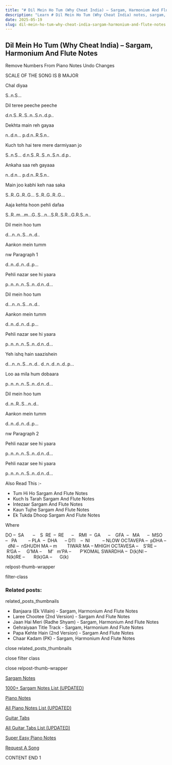 ```yaml
---
title: "# Dil Mein Ho Tum (Why Cheat India) – Sargam, Harmonium And Flute Notes"
description: "Learn # Dil Mein Ho Tum (Why Cheat India) notes, sargam, harmonium notations and flute notes. Easy step-by-step tutorial for beginners."
date: 2025-05-19
slug: dil-mein-ho-tum-why-cheat-india-sargam-harmonium-and-flute-notes
---
```


## Dil Mein Ho Tum (Why Cheat India) – Sargam, Harmonium And Flute Notes

Remove Numbers From Piano Notes
Undo Changes

SCALE OF THE SONG IS B MAJOR

Chal diyaa

S..n.S…

Dil teree peeche peeche

d.n.S..R..S..n..S.n..d.p..

Dekhta main reh gayaa

n..d.n… p.d.n..R.S.n..

Kuch toh hai tere mere darmiyaan jo

S..n.S… d.n.S..R..S..n..S.n..d.p..

Ankaha saa reh gayaaa

n..d.n… p.d.n..R.S.n..

Main joo kabhi keh naa saka

S..R..G..R..G… S..R..G..R..G…

Aaja kehta hoon pehli dafaa

S..R..m…m…G..S…n…S.R..S.R…G.R.S..n..

Dil mein hoo tum

d…n..n..S…n..d..

Aankon mein tumm

nw Paragraph 1

d..n..d..n..d..p…

Pehli nazar see hi yaara

p..n..n..n..S..n..d.n..d…

Dil mein hoo tum

d…n..n..S…n..d..

Aankon mein tumm

d..n..d..n..d..p…

Pehli nazar see hi yaara

p..n..n..n..S..n..d.n..d…

Yeh ishq hain saazishein

d…n..n..S…n..d.. d..n..d..n..d..p…

Loo aa mila hum dobaara

p..n..n..n..S..n..d.n..d…

Dil mein hoo tum

d..n..R..S…n..d..

Aankon mein tumm

d..n..d..n..d..p…

nw Paragraph 2

Pehli nazar see hi yaara

p..n..n..n..S..n..d.n..d…

Pehli nazar see hi yaara

p..n..n..n..S..n..d.n..d…



Also Read This :-



* Tum Hi Ho Sargam And Flute Notes
* Kuch Is Tarah Sargam And Flute Notes
* Intezaar Sargam And Flute Notes
* Kaun Tujhe Sargam And Flute Notes
* Ek Tukda Dhoop Sargam And Flute Notes

Where



DO –  SA       –    S  RE  –  RE      –    RMI  –  GA      –    GFA  –   MA      –  MSO  –   PA         – PLA  –  DHA      – DTI    –  NI          – NLOW OCTAVEPA –  pDHA –  dNI –  nSHUDH MA – m        TIWAR MA – MHIGH OCTAVESA –    S’RE –     R’GA –     G’MA –     M’   m’PA –       P’KOMAL SWARDHA –  D(k)NI –       N(k)RE –       R(k)GA –      G(k)



relpost-thumb-wrapper

filter-class

### Related posts:

related_posts_thumbnails

* Banjaara (Ek Villain) - Sargam, Harmonium And Flute Notes
* Laree Chootee (2nd Version) - Sargam And Flute Notes
* Jaan Hai Meri (Radhe Shyam) - Sargam, Harmonium And Flute Notes
* Gehraiyaan Title Track - Sargam, Harmonium And Flute Notes
* Papa Kehte Hain (2nd Version) - Sargam And Flute Notes
* Chaar Kadam (PK) - Sargam, Harmonium And Flute Notes

close related_posts_thumbnails

close filter class

close relpost-thumb-wrapper

[Sargam Notes](/sargam-notes.html)

[1000+ Sargam Notes List (UPDATED)](/all-songs-list-sargam-notes.html)

[Piano Notes](/piano-notes.html)

[All Piano Notes List (UPDATED)](/all-songs-list-piano-notes.html)

[Guitar Tabs](/guitar-tabs.html)

[All Guitar Tabs List (UPDATED)](/all-songs-list-guitar-tabs.html)

[Super Easy Piano Notes](https://studywall.in/)

[Request A Song](/request-a-song.html)

CONTENT END 1

